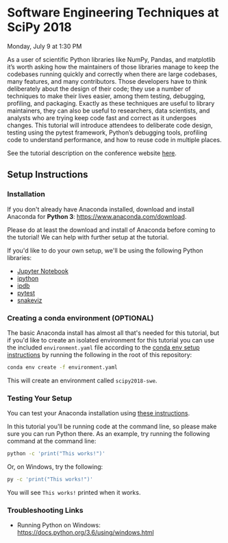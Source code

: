 # Software Engineering Techniques at SciPy 2018

Monday, July 9 at 1:30 PM

As a user of scientific Python libraries like NumPy, Pandas, and matplotlib it’s
worth asking how the maintainers of those libraries manage to keep the codebases
running quickly and correctly when there are large codebases, many features, and
many contributors. Those developers have to think deliberately about the design
of their code; they use a number of techniques to make their lives easier, among
them testing, debugging, profiling, and packaging. Exactly as these techniques
are useful to library maintainers, they can also be useful to researchers, data
scientists, and analysts who are trying keep code fast and correct as it
undergoes changes. This tutorial will introduce attendees to deliberate code
design, testing using the pytest framework, Python’s debugging tools, profiling
code to understand performance, and how to reuse code in multiple places.

See the tutorial description on the conference website
[here](https://scipy2018.scipy.org/ehome/index.php?eventid=299527&tabid=711308&cid=2229599&sessionid=21547378&sessionchoice=1&).

## Setup Instructions

### Installation

If you don't already have Anaconda installed, download and install Anaconda
for **Python 3**:
https://www.anaconda.com/download.

Please do at least the download and install of Anaconda before coming to the tutorial!
We can help with further setup at the tutorial.

If you'd like to do your own setup, we'll be using the following Python libraries:

- [Jupyter Notebook](https://jupyter.org/)
- [ipython](https://ipython.org/)
- [ipdb](https://pypi.org/project/ipdb/)
- [pytest](https://docs.pytest.org/en/latest/)
- [snakeviz](https://jiffyclub.github.io/snakeviz/)

### Creating a conda environment (OPTIONAL)

The basic Anaconda install has almost all that's needed for this tutorial,
but if you'd like to create an isolated environment for this tutorial you
can use the included `environment.yaml` file according to the
[conda env setup instructions](https://conda.io/docs/user-guide/tasks/manage-environments.html#creating-an-environment-from-an-environment-yml-file)
by running the following in the root of this repository:

```sh
conda env create -f environment.yaml
```

This will create an environment called `scipy2018-swe`.

### Testing Your Setup

You can test your Anaconda installation using
[these instructions](https://conda.io/docs/user-guide/install/test-installation.html).

In this tutorial you'll be running code at the command line,
so please make sure you can run Python there.
As an example, try running the following command at the command line:

```sh
python -c 'print("This works!")'
```

Or, on Windows, try the following:

```sh
py -c 'print("This works!")'
```

You will see `This works!` printed when it works.

### Troubleshooting Links

- Running Python on Windows: https://docs.python.org/3.6/using/windows.html

